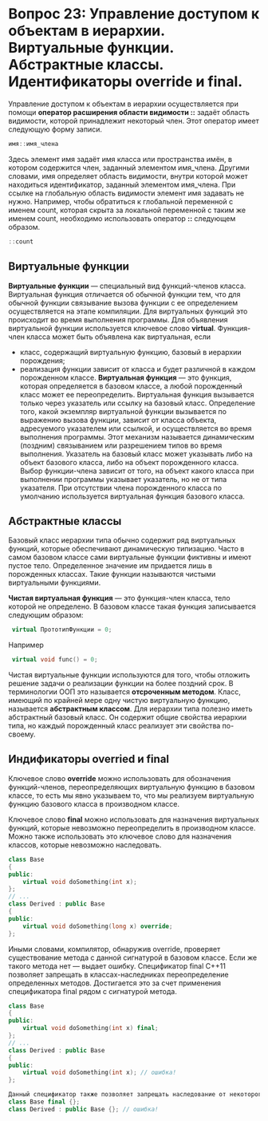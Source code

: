 # Вопрос 23: Управление доступом к объектам в иерархии. Виртуальные функции. Абстрактные классы. Идентификаторы override и final.

Управление доступом к объектам в иерархии осуществляется при помощи **оператор расширения области видимости ::** задаёт область видимости, которой принадлежит некоторый член. Этот оператор имеет следующую форму записи.

```cpp
имя::имя_члена
```

Здесь элемент имя задаёт имя класса или пространства имён, в котором содержится член, заданный элементом имя_члена. Другими словами, имя определяет область видимости, внутри которой может находиться идентификатор, заданный элементом имя_члена.
При ссылке на глобальную область видимости элемент имя задавать не нужно. Например, чтобы обратиться к глобальной переменной с именем count, которая скрыта за локальной переменной с таким же именем count, необходимо использовать оператор **::** следующем образом.

```cpp
::count
```

## Виртуальные функции

**Виртуальные функции** — специальный вид функций-членов класса. Виртуальная функция отличается об обычной функции тем, что для обычной функции связывание вызова функции с ее определением осуществляется на этапе компиляции. Для виртуальных функций это происходит во время выполнения программы.
Для объявления виртуальной функции используется ключевое слово **virtual**. Функция-член класса может быть объявлена как виртуальная, если
* класс, содержащий виртуальную функцию, базовый в иерархии порождения;
* реализация функции зависит от класса и будет различной в каждом порожденном классе.
**Виртуальная функция** — это функция, которая определяется в базовом классе, а любой порожденный класс может ее переопределить. Виртуальная функция вызывается только через указатель или ссылку на базовый класс.
Определение того, какой экземпляр виртуальной функции вызывается по выражению вызова функции, зависит от класса объекта, адресуемого указателем или ссылкой, и осуществляется во время выполнения программы. Этот механизм называется динамическим (поздним) связыванием или разрешением типов во время выполнения.
Указатель на базовый класс может указывать либо на объект базового класса, либо на объект порожденного класса. Выбор функции-члена зависит от того, на объект какого класса при выполнении программы указывает указатель, но не от типа указателя. При отсутствии члена порожденного класса по умолчанию используется виртуальная функция базового класса.

## Абстрактные классы

Базовый класс иерархии типа обычно содержит ряд виртуальных функций, которые обеспечивают динамическую типизацию. Часто в самом базовом классе сами виртуальные функции фиктивны и имеют пустое тело. Определенное значение им придается лишь в порожденных классах. Такие функции называются чистыми виртуальными функциями.

**Чистая виртуальная функция** — это функция-член класса, тело которой не определено.
В базовом классе такая функция записывается следующим образом:
```cpp
 virtual ПрототипФункции = 0;
``` 
Например
```cpp
 virtual void func() = 0;
```
Чистая виртуальные функции используются для того, чтобы отложить решение задачи о реализации функции на более поздний срок. В терминологии ООП это называется **отсроченным методом**. Класс, имеющий по крайней мере одну чистую виртуальную функцию, называется **абстрактным классом**. Для иерархии типа полезно иметь абстрактный базовый класс. Он содержит общие свойства иерархии типа, но каждый порожденный класс реализует эти свойства по-своему.

## Индификаторы overried и final

Ключевое слово **override** можно использовать для обозначения функций-членов, переопределяющих виртуальную функцию в базовом классе, то есть мы явно указываем то, что мы реализуем виртуальную функцию базового класса в производном классе.

Ключевое слово **final** можно использовать для назначения виртуальных функций, которые невозможно переопределить в производном классе. Можно также использовать это ключевое слово для назначения классов, которые невозможно наследовать.

```cpp
class Base
{
public:
    virtual void doSomething(int x);
};
// ...
class Derived : public Base
{
public:
    virtual void doSomething(long x) override;
};
````

Иными словами, компилятор, обнаружив override, проверяет существование метода с данной сигнатурой в базовом классе. Если же такого метода нет — выдает ошибку.
Спецификатор final
С++11 позволяет запрещать в классах-наследниках переопределение определенных методов. Достигается это за счет применения спецификатора final рядом с сигнатурой метода.

```cpp
class Base
{
public:
    virtual void doSomething(int x) final;
};
// ...
class Derived : public Base
{
public:
    virtual void doSomething(int x); // ошибка!
};
```
```cpp
Данный спецификатор также позволяет запрещать наследование от некоторого класса.
class Base final {};
class Derived : public Base {}; // ошибка!

```
